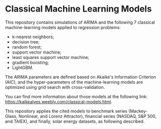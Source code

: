 # Classical Machine Learning Models

This repository contains simulations of ARIMA and the following 7 classical machine-learning models applied to regression problems:

- k-nearest neighbors;
- decision tree;
- random forest;
- support vector machine;
- least squares support vector machine;
- gradient boosting;
- LightGBM.

The ARIMA parameters are defined based on Akaike's Information Criterion (AIC), and the hyper-parameters of the machine-learning models are optimized using grid search with cross-validation.

You can find more information about those models at the following link: https://kaikealves.weebly.com/classical-models.html.

This repository applies the cited models to benchmark series (Mackey-Glass, Nonlinear, and Lorenz Attractor), financial series (NASDAQ, S&P 500, and TAIEX), and finally, solar energy datasets, as following described.
